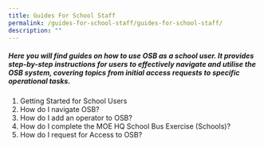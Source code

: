 ```yaml
---
title: Guides For School Staff
permalink: /guides-for-school-staff/guides-for-school-staff/
description: ""
---
```

##### Here you will find guides on how to use OSB as a school user. It provides step-by-step instructions for users to effectively navigate and utilise the OSB system, covering topics from initial access requests to specific operational tasks.

1. Getting Started for School Users
2. How do I navigate OSB?
3. How do I add an operator to OSB?
4. How do I complete the MOE HQ School Bus Exercise (Schools)?
5. How do I request for Access to OSB?